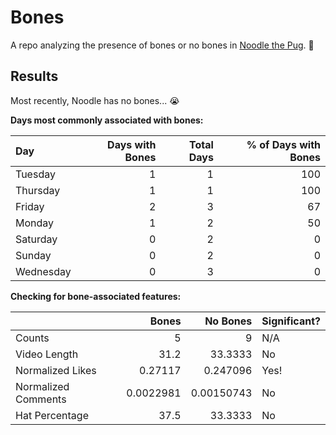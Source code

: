# Bones
A repo analyzing the presence of bones or no bones in
[Noodle the Pug](https://www.tiktok.com/@jongraz?).  :dog:

## Results  
Most recently, Noodle has no bones... :sob: 



**Days most commonly associated with bones:**


| Day       |   Days with Bones |   Total Days |   % of Days with Bones |
|:----------|------------------:|-------------:|-----------------------:|
| Tuesday   |                 1 |            1 |                    100 |
| Thursday  |                 1 |            1 |                    100 |
| Friday    |                 2 |            3 |                     67 |
| Monday    |                 1 |            2 |                     50 |
| Saturday  |                 0 |            2 |                      0 |
| Sunday    |                 0 |            2 |                      0 |
| Wednesday |                 0 |            3 |                      0 |


**Checking for bone-associated features:**


|                     |      Bones |    No Bones | Significant?   |
|:--------------------|-----------:|------------:|:---------------|
| Counts              |  5         |  9          | N/A            |
| Video Length        | 31.2       | 33.3333     | No             |
| Normalized Likes    |  0.27117   |  0.247096   | Yes!           |
| Normalized Comments |  0.0022981 |  0.00150743 | No             |
| Hat Percentage      | 37.5       | 33.3333     | No             |